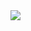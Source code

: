 <a align="center">
  <img src="[http://some_place.com/image.png](https://i.pinimg.com/originals/90/5f/15/905f1502d788bb2aecb8f93610c5933b.gif)" />
</a>
